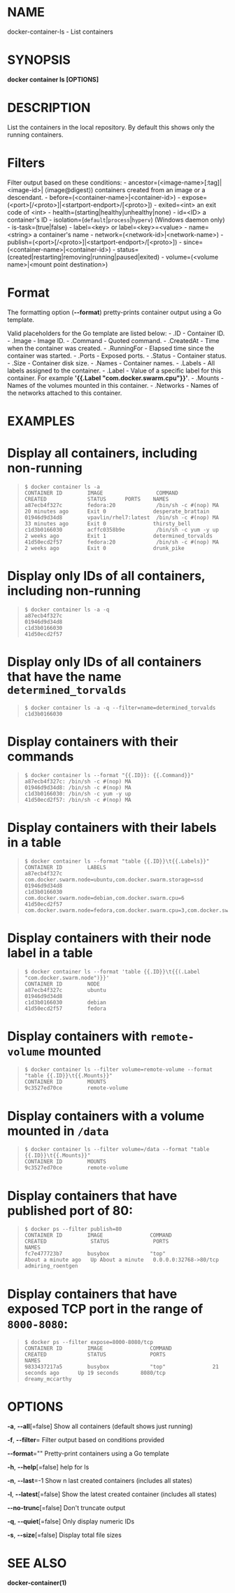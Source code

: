 # NAME

docker-container-ls - List containers

# SYNOPSIS

**docker container ls \[OPTIONS\]**

# DESCRIPTION

List the containers in the local repository. By default this shows only the running containers.

# Filters

Filter output based on these conditions: - ancestor=(&lt;image-name&gt;\[:tag\]|&lt;image-id&gt;| ⟨image@digest⟩) containers created from an image or a descendant. - before=(&lt;container-name&gt;|&lt;container-id&gt;) - expose=(&lt;port&gt;\[/&lt;proto&gt;\]|&lt;startport-endport&gt;/\[&lt;proto&gt;\]) - exited=&lt;int&gt; an exit code of &lt;int&gt; - health=(starting|healthy|unhealthy|none) - id=&lt;ID&gt; a container's ID - isolation=(`default`|`process`|`hyperv`) (Windows daemon only) - is-task=(true|false) - label=&lt;key&gt; or label=&lt;key&gt;=&lt;value&gt; - name=&lt;string&gt; a container's name - network=(&lt;network-id&gt;|&lt;network-name&gt;) - publish=(&lt;port&gt;\[/&lt;proto&gt;\]|&lt;startport-endport&gt;/\[&lt;proto&gt;\]) - since=(&lt;container-name&gt;|&lt;container-id&gt;) - status=(created|restarting|removing|running|paused|exited) - volume=(&lt;volume name&gt;|&lt;mount point destination&gt;)

# Format

The formatting option (**--format**) pretty-prints container output using a Go template.

Valid placeholders for the Go template are listed below: - .ID - Container ID. - .Image - Image ID. - .Command - Quoted command. - .CreatedAt - Time when the container was created. - .RunningFor - Elapsed time since the container was started. - .Ports - Exposed ports. - .Status - Container status. - .Size - Container disk size. - .Names - Container names. - .Labels - All labels assigned to the container. - .Label - Value of a specific label for this container. For example **'{{.Label "com.docker.swarm.cpu"}}'**. - .Mounts - Names of the volumes mounted in this container. - .Networks - Names of the networks attached to this container.

# EXAMPLES

# Display all containers, including non-running

>     $ docker container ls -a
>     CONTAINER ID        IMAGE                 COMMAND                CREATED             STATUS      PORTS    NAMES
>     a87ecb4f327c        fedora:20             /bin/sh -c #(nop) MA   20 minutes ago      Exit 0               desperate_brattain
>     01946d9d34d8        vpavlin/rhel7:latest  /bin/sh -c #(nop) MA   33 minutes ago      Exit 0               thirsty_bell
>     c1d3b0166030        acffc0358b9e          /bin/sh -c yum -y up   2 weeks ago         Exit 1               determined_torvalds
>     41d50ecd2f57        fedora:20             /bin/sh -c #(nop) MA   2 weeks ago         Exit 0               drunk_pike

# Display only IDs of all containers, including non-running

>     $ docker container ls -a -q
>     a87ecb4f327c
>     01946d9d34d8
>     c1d3b0166030
>     41d50ecd2f57

# Display only IDs of all containers that have the name `determined_torvalds`

>     $ docker container ls -a -q --filter=name=determined_torvalds
>     c1d3b0166030

# Display containers with their commands

>     $ docker container ls --format "{{.ID}}: {{.Command}}"
>     a87ecb4f327c: /bin/sh -c #(nop) MA
>     01946d9d34d8: /bin/sh -c #(nop) MA
>     c1d3b0166030: /bin/sh -c yum -y up
>     41d50ecd2f57: /bin/sh -c #(nop) MA

# Display containers with their labels in a table

>     $ docker container ls --format "table {{.ID}}\t{{.Labels}}"
>     CONTAINER ID        LABELS
>     a87ecb4f327c        com.docker.swarm.node=ubuntu,com.docker.swarm.storage=ssd
>     01946d9d34d8
>     c1d3b0166030        com.docker.swarm.node=debian,com.docker.swarm.cpu=6
>     41d50ecd2f57        com.docker.swarm.node=fedora,com.docker.swarm.cpu=3,com.docker.swarm.storage=ssd

# Display containers with their node label in a table

>     $ docker container ls --format 'table {{.ID}}\t{{(.Label "com.docker.swarm.node")}}'
>     CONTAINER ID        NODE
>     a87ecb4f327c        ubuntu
>     01946d9d34d8
>     c1d3b0166030        debian
>     41d50ecd2f57        fedora

# Display containers with `remote-volume` mounted

>     $ docker container ls --filter volume=remote-volume --format "table {{.ID}}\t{{.Mounts}}"
>     CONTAINER ID        MOUNTS
>     9c3527ed70ce        remote-volume

# Display containers with a volume mounted in `/data`

>     $ docker container ls --filter volume=/data --format "table {{.ID}}\t{{.Mounts}}"
>     CONTAINER ID        MOUNTS
>     9c3527ed70ce        remote-volume

# Display containers that have published port of 80:

>     $ docker ps --filter publish=80
>     CONTAINER ID        IMAGE               COMMAND             CREATED              STATUS              PORTS                   NAMES
>     fc7e477723b7        busybox             "top"               About a minute ago   Up About a minute   0.0.0.0:32768->80/tcp   admiring_roentgen

# Display containers that have exposed TCP port in the range of `8000-8080`:

>     $ docker ps --filter expose=8000-8080/tcp
>     CONTAINER ID        IMAGE               COMMAND             CREATED             STATUS              PORTS               NAMES
>     9833437217a5        busybox             "top"               21 seconds ago      Up 19 seconds       8080/tcp            dreamy_mccarthy

# OPTIONS

**-a**, **--all**\[=false\] Show all containers (default shows just running)

**-f**, **--filter**= Filter output based on conditions provided

**--format**="" Pretty-print containers using a Go template

**-h**, **--help**\[=false\] help for ls

**-n**, **--last**=-1 Show n last created containers (includes all states)

**-l**, **--latest**\[=false\] Show the latest created container (includes all states)

**--no-trunc**\[=false\] Don't truncate output

**-q**, **--quiet**\[=false\] Only display numeric IDs

**-s**, **--size**\[=false\] Display total file sizes

# SEE ALSO

**docker-container(1)**
